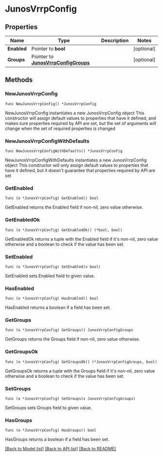 # JunosVrrpConfig

## Properties

Name | Type | Description | Notes
------------ | ------------- | ------------- | -------------
**Enabled** | Pointer to **bool** |  | [optional] 
**Groups** | Pointer to [**JunosVrrpConfigGroups**](JunosVrrpConfigGroups.md) |  | [optional] 

## Methods

### NewJunosVrrpConfig

`func NewJunosVrrpConfig() *JunosVrrpConfig`

NewJunosVrrpConfig instantiates a new JunosVrrpConfig object
This constructor will assign default values to properties that have it defined,
and makes sure properties required by API are set, but the set of arguments
will change when the set of required properties is changed

### NewJunosVrrpConfigWithDefaults

`func NewJunosVrrpConfigWithDefaults() *JunosVrrpConfig`

NewJunosVrrpConfigWithDefaults instantiates a new JunosVrrpConfig object
This constructor will only assign default values to properties that have it defined,
but it doesn't guarantee that properties required by API are set

### GetEnabled

`func (o *JunosVrrpConfig) GetEnabled() bool`

GetEnabled returns the Enabled field if non-nil, zero value otherwise.

### GetEnabledOk

`func (o *JunosVrrpConfig) GetEnabledOk() (*bool, bool)`

GetEnabledOk returns a tuple with the Enabled field if it's non-nil, zero value otherwise
and a boolean to check if the value has been set.

### SetEnabled

`func (o *JunosVrrpConfig) SetEnabled(v bool)`

SetEnabled sets Enabled field to given value.

### HasEnabled

`func (o *JunosVrrpConfig) HasEnabled() bool`

HasEnabled returns a boolean if a field has been set.

### GetGroups

`func (o *JunosVrrpConfig) GetGroups() JunosVrrpConfigGroups`

GetGroups returns the Groups field if non-nil, zero value otherwise.

### GetGroupsOk

`func (o *JunosVrrpConfig) GetGroupsOk() (*JunosVrrpConfigGroups, bool)`

GetGroupsOk returns a tuple with the Groups field if it's non-nil, zero value otherwise
and a boolean to check if the value has been set.

### SetGroups

`func (o *JunosVrrpConfig) SetGroups(v JunosVrrpConfigGroups)`

SetGroups sets Groups field to given value.

### HasGroups

`func (o *JunosVrrpConfig) HasGroups() bool`

HasGroups returns a boolean if a field has been set.


[[Back to Model list]](../README.md#documentation-for-models) [[Back to API list]](../README.md#documentation-for-api-endpoints) [[Back to README]](../README.md)


